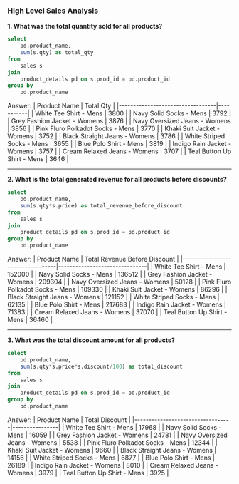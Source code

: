 ### High Level Sales Analysis

**1. What was the total quantity sold for all products?**
````sql
select 
	pd.product_name,
	sum(s.qty) as total_qty
from 
	sales s
join
	product_details pd on s.prod_id = pd.product_id 
group by 
	pd.product_name 
````
Answer:
| Product Name                     | Total Qty |
|----------------------------------|-----------|
| White Tee Shirt - Mens           |      3800 |
| Navy Solid Socks - Mens          |      3792 |
| Grey Fashion Jacket - Womens     |      3876 |
| Navy Oversized Jeans - Womens    |      3856 |
| Pink Fluro Polkadot Socks - Mens |      3770 |
| Khaki Suit Jacket - Womens       |      3752 |
| Black Straight Jeans - Womens    |      3786 |
| White Striped Socks - Mens       |      3655 |
| Blue Polo Shirt - Mens           |      3819 |
| Indigo Rain Jacket - Womens      |      3757 |
| Cream Relaxed Jeans - Womens     |      3707 |
| Teal Button Up Shirt - Mens      |      3646 |

***

**2. What is the total generated revenue for all products before discounts?**
````sql
select 
	pd.product_name,
	sum(s.qty*s.price) as total_revenue_before_discount
from 
	sales s
join
	product_details pd on s.prod_id = pd.product_id 
group by 
	pd.product_name 
````
Answer:
| Product Name                     | Total Revenue Before Discount |
|----------------------------------|-------------------------------|
| White Tee Shirt - Mens           |                       152000  |
| Navy Solid Socks - Mens          |                       136512  |
| Grey Fashion Jacket - Womens     |                       209304  |
| Navy Oversized Jeans - Womens    |                        50128  |
| Pink Fluro Polkadot Socks - Mens |                       109330  |
| Khaki Suit Jacket - Womens       |                        86296  |
| Black Straight Jeans - Womens    |                       121152  |
| White Striped Socks - Mens       |                        62135  |
| Blue Polo Shirt - Mens           |                       217683  |
| Indigo Rain Jacket - Womens      |                        71383  |
| Cream Relaxed Jeans - Womens     |                        37070  |
| Teal Button Up Shirt - Mens      |                        36460  |

***

**3. What was the total discount amount for all products?**
````sql
select 
	pd.product_name,
	sum(s.qty*s.price*s.discount/100) as total_discount
from 
	sales s
join
	product_details pd on s.prod_id = pd.product_id 
group by 
	pd.product_name 
````
Answer:
| Product Name                     | Total Discount |
|----------------------------------|----------------|
| White Tee Shirt - Mens           |          17968 |
| Navy Solid Socks - Mens          |          16059 |
| Grey Fashion Jacket - Womens     |          24781 |
| Navy Oversized Jeans - Womens    |           5538 |
| Pink Fluro Polkadot Socks - Mens |          12344 |
| Khaki Suit Jacket - Womens       |           9660 |
| Black Straight Jeans - Womens    |          14156 |
| White Striped Socks - Mens       |           6877 |
| Blue Polo Shirt - Mens           |          26189 |
| Indigo Rain Jacket - Womens      |           8010 |
| Cream Relaxed Jeans - Womens     |           3979 |
| Teal Button Up Shirt - Mens      |           3925 |

